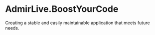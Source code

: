 # AdmirLive.BoostYourCode
Creating a stable and easily maintainable application that meets future needs.

